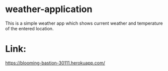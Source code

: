 # weather-application
This is a simple weather app which shows current weather and temperature of the entered location.

# Link:
https://blooming-bastion-30111.herokuapp.com/
